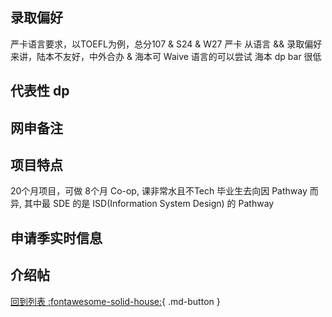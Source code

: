 ## 录取偏好
严卡语言要求，以TOEFL为例，总分107 & S24 & W27 严卡
从语言 && 录取偏好来讲，陆本不友好，中外合办 & 海本可 Waive 语言的可以尝试
海本 dp bar 很低

## 代表性 dp

## 网申备注

## 项目特点
20个月项目，可做 8个月 Co-op, 课非常水且不Tech
毕业生去向因 Pathway 而异, 其中最 SDE 的是 ISD(Information System Design) 的 Pathway


## 申请季实时信息

## 介绍帖

[回到列表 :fontawesome-solid-house:](grade.md){ .md-button }
